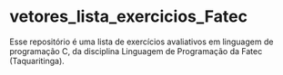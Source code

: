 # vetores_lista_exercicios_Fatec
Esse repositório é uma lista de exercícios avaliativos em linguagem de programação C, da disciplina Linguagem de Programação da Fatec (Taquaritinga).
